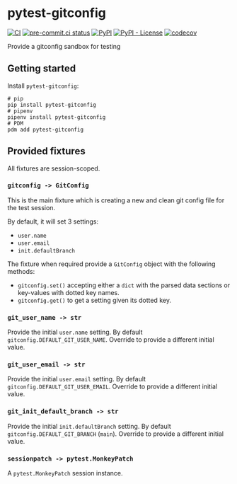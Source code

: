 # pytest-gitconfig

[![CI](https://github.com/noirbizarre/pytest-gitconfig/actions/workflows/ci.yml/badge.svg)](https://github.com/noirbizarre/pytest-gitconfig/actions/workflows/ci.yml)
[![pre-commit.ci status](https://results.pre-commit.ci/badge/github/noirbizarre/pytest-gitconfig/main.svg)](https://results.pre-commit.ci/latest/github/noirbizarre/pytest-gitconfig/main)
[![PyPI](https://img.shields.io/pypi/v/pytest-gitconfig)](https://pypi.org/project/pytest-gitconfig/)
[![PyPI - License](https://img.shields.io/pypi/l/pytest-gitconfig)](https://pypi.org/project/pytest-gitconfig/)
[![codecov](https://codecov.io/gh/noirbizarre/pytest-gitconfig/branch/main/graph/badge.svg?token=OR4JScC2Lx)](https://codecov.io/gh/noirbizarre/pytest-gitconfig)

Provide a gitconfig sandbox for testing

## Getting started

Install `pytest-gitconfig`:

```shell
# pip
pip install pytest-gitconfig
# pipenv
pipenv install pytest-gitconfig
# PDM
pdm add pytest-gitconfig
```

## Provided fixtures

All fixtures are session-scoped.

### `gitconfig -> GitConfig`

This is the main fixture which is creating a new and clean git config file for the test session.

By default, it will set 3 settings:

- `user.name`
- `user.email`
- `init.defaultBranch`

The fixture when required provide a `GitConfig` object with the following methods:

- `gitconfig.set()` accepting either a `dict` with the parsed data sections or key-values with dotted key names.
- `gitconfig.get()` to get a setting given its dotted key.

### `git_user_name -> str`

Provide the initial `user.name` setting. By default `gitconfig.DEFAULT_GIT_USER_NAME`.
Override to provide a different initial value.

### `git_user_email -> str`

Provide the initial `user.email` setting. By default `gitconfig.DEFAULT_GIT_USER_EMAIL`.
Override to provide a different initial value.

### `git_init_default_branch -> str`

Provide the initial `init.defaultBranch` setting. By default `gitconfig.DEFAULT_GIT_BRANCH` (`main`).
Override to provide a different initial value.

### `sessionpatch -> pytest.MonkeyPatch`

A `pytest.MonkeyPatch` session instance.
